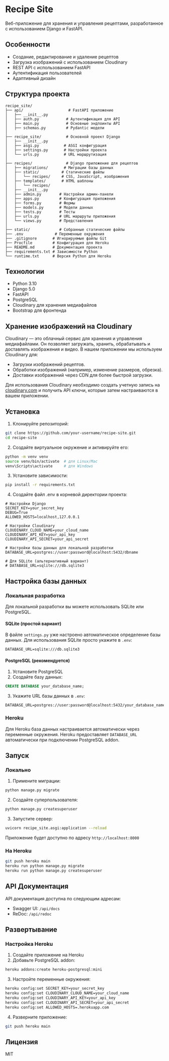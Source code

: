 # Recipe Site

Веб-приложение для хранения и управления рецептами, разработанное с использованием Django и FastAPI.

## Особенности

- Создание, редактирование и удаление рецептов
- Загрузка изображений с использованием Cloudinary
- REST API с использованием FastAPI
- Аутентификация пользователей
- Адаптивный дизайн

## Структура проекта

```
recipe_site/
├── api/                    # FastAPI приложение
│   ├── __init__.py
│   ├── auth.py            # Аутентификация для API
│   ├── main.py            # Основные эндпоинты API
│   ├── schemas.py         # Pydantic модели
│
├── recipe_site/           # Основной проект Django
│   ├── __init__.py
│   ├── asgi.py           # ASGI конфигурация
│   ├── settings.py       # Настройки проекта
│   └── urls.py           # URL маршрутизация
│
├── recipes/               # Django приложение для рецептов
│   ├── migrations/       # Миграции базы данных
│   ├── static/          # Статические файлы
│   │   └── recipes/     # CSS, JavaScript, изображения
│   ├── templates/       # HTML шаблоны
│   │   └── recipes/    
│   ├── __init__.py
│   ├── admin.py        # Настройки админ-панели
│   ├── apps.py         # Конфигурация приложения
│   ├── forms.py        # Формы
│   ├── models.py       # Модели данных
│   ├── tests.py        # Тесты
│   ├── urls.py         # URL маршруты приложения
│   └── views.py        # Представления
│
├── static/             # Собранные статические файлы
├── .env              # Переменные окружения
├── .gitignore       # Игнорируемые файлы Git
├── Procfile         # Конфигурация для Heroku
├── README.md        # Документация проекта
├── requirements.txt # Зависимости Python
└── runtime.txt      # Версия Python для Heroku
```

## Технологии

- Python 3.10
- Django 5.0
- FastAPI
- PostgreSQL
- Cloudinary для хранения медиафайлов
- Bootstrap для фронтенда

## Хранение изображений на Cloudinary

Cloudinary — это облачный сервис для хранения и управления медиафайлами. Он позволяет загружать, хранить, обрабатывать и доставлять изображения и видео. В нашем приложении мы используем Cloudinary для:

- Загрузки изображений рецептов.
- Обработки изображений (например, изменение размеров, обрезка).
- Доставки изображений через CDN для более быстрой загрузки.

Для использования Cloudinary необходимо создать учетную запись на [cloudinary.com](https://cloudinary.com) и получить API ключи, которые затем настраиваются в вашем приложении.

## Установка

1. Клонируйте репозиторий:
```bash
git clone https://github.com/your-username/recipe-site.git
cd recipe-site
```

2. Создайте виртуальное окружение и активируйте его:
```bash
python -m venv venv
source venv/bin/activate  # для Linux/Mac
venv\Scripts\activate     # для Windows
```

3. Установите зависимости:
```bash
pip install -r requirements.txt
```

4. Создайте файл .env в корневой директории проекта:
```env
# Настройки Django
SECRET_KEY=your_secret_key
DEBUG=True
ALLOWED_HOSTS=localhost,127.0.0.1

# Настройки Cloudinary
CLOUDINARY_CLOUD_NAME=your_cloud_name
CLOUDINARY_API_KEY=your_api_key
CLOUDINARY_API_SECRET=your_api_secret

# Настройки базы данных для локальной разработки
DATABASE_URL=postgres://user:password@localhost:5432/dbname

# Для SQLite (альтернативный вариант)
# DATABASE_URL=sqlite:///db.sqlite3
```

## Настройка базы данных

### Локальная разработка

Для локальной разработки вы можете использовать SQLite или PostgreSQL.

#### SQLite (простой вариант)
В файле `settings.py` уже настроено автоматическое определение базы данных. Для использования SQLite просто укажите в `.env`:
```env
DATABASE_URL=sqlite:///db.sqlite3
```

#### PostgreSQL (рекомендуется)
1. Установите PostgreSQL
2. Создайте базу данных:
```sql
CREATE DATABASE your_database_name;
```
3. Укажите URL базы данных в `.env`:
```env
DATABASE_URL=postgres://user:password@localhost:5432/your_database_name
```

### Heroku
Для Heroku база данных настраивается автоматически через переменные окружения. Heroku предоставляет `DATABASE_URL` автоматически при подключении PostgreSQL addon.

## Запуск

### Локально
1. Примените миграции:
```bash
python manage.py migrate
```

2. Создайте суперпользователя:
```bash
python manage.py createsuperuser
```

3. Запустите сервер:
```bash
uvicorn recipe_site.asgi:application --reload
```

Приложение будет доступно по адресу `http://localhost:8000`

### На Heroku
```bash
git push heroku main
heroku run python manage.py migrate
heroku run python manage.py createsuperuser
```

## API Документация

API документация доступна по следующим адресам:
- Swagger UI: `/api/docs`
- ReDoc: `/api/redoc`

## Развертывание

### Настройка Heroku
1. Создайте приложение на Heroku
2. Добавьте PostgreSQL addon:
```bash
heroku addons:create heroku-postgresql:mini
```

3. Настройте переменные окружения:
```bash
heroku config:set SECRET_KEY=your_secret_key
heroku config:set CLOUDINARY_CLOUD_NAME=your_cloud_name
heroku config:set CLOUDINARY_API_KEY=your_api_key
heroku config:set CLOUDINARY_API_SECRET=your_api_secret
heroku config:set ALLOWED_HOSTS=.herokuapp.com
```

4. Разверните приложение:
```bash
git push heroku main
```

## Лицензия

MIT
